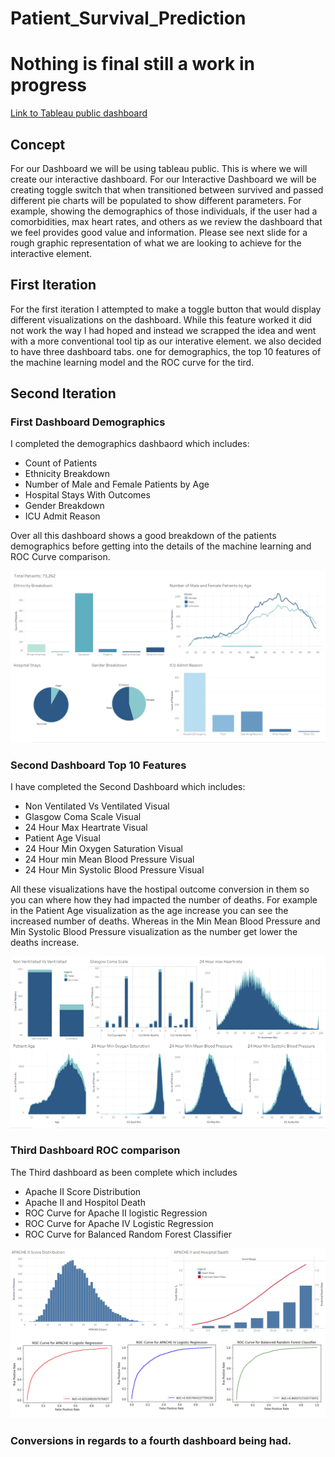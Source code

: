 # Patient_Survival_Prediction

# Nothing is final still a work in progress

[Link to Tableau public dashboard](https://public.tableau.com/app/profile/tyler.fox6213/viz/Patient_Survival_Prediction_Dashboard/Patient_Surviva_Prediction?publish=yes)

## Concept

For our Dashboard we will be using tableau public. This is where we will create our interactive dashboard. For our Interactive Dashboard we will be creating toggle switch that when transitioned between survived and passed different pie charts will be populated to show different parameters. For example, showing the demographics of those individuals, if the user had a comorbidities, max heart rates, and others as we review the dashboard that we feel provides good value and information. Please see next slide for a rough graphic representation of what we are looking to achieve for the interactive element.  

## First Iteration

For the first iteration I attempted to make a toggle button that would display different visualizations on the dashboard. While this feature worked it did not work the way I had hoped and instead we scrapped the idea and went with a more conventional tool tip as our interative element. we also decided to have three dashboard tabs. one for demographics, the top 10 features of the machine learning model and the ROC curve for the tird.

## Second Iteration

### First Dashboard Demographics

I completed the demographics dashbaord which includes:

* Count of Patients
* Ethnicity Breakdown
* Number of Male and Female Patients by Age
* Hospital Stays With Outcomes
* Gender Breakdown
* ICU Admit Reason

Over all this dashboard shows a good breakdown of the patients demographics before getting into the details of the machine learning and ROC Curve comparison.

![First Dashboard](https://github.com/Tyfox1206/Patient_Survival_Prediction/blob/Dashboard/Dashboards/Images/Demographics_Dashboard.PNG)

### Second Dashboard Top 10 Features

I have completed the Second Dashboard which includes:

* Non Ventilated Vs Ventilated Visual
* Glasgow Coma Scale Visual
* 24 Hour Max Heartrate Visual
* Patient Age Visual
* 24 Hour Min Oxygen Saturation Visual
* 24 Hour min Mean Blood Pressure Visual
* 24 Hour Min Systolic Blood Pressure Visual

All these visualizations have the hostipal outcome conversion in them so you can where how they had impacted the number of deaths. For example in the Patient Age visualization as the age increase you can see the increased number of deaths. Whereas in the Min Mean Blood Pressure and Min Systolic Blood Pressure visualization as the number get lower the deaths increase.

![top 10 Features](https://github.com/Tyfox1206/Patient_Survival_Prediction/blob/Dashboard/Dashboards/Images/top_10_features.PNG)

### Third Dashboard ROC comparison

The Third dashboard as been complete which includes

* Apache II Score Distribution
* Apache II and Hospitol Death
* ROC Curve for Apache II logistic Regression
* ROC Curve for Apache IV Logistic Regression
* ROC Curve for Balanced Random Forest Classifier

![ROC Comparison](https://github.com/Tyfox1206/Patient_Survival_Prediction/blob/main/Dashboards/Images/ROC_Comparison.PNG)

### Conversions in regards to a fourth dashboard being had.


